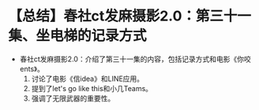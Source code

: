 # 【总结】春社ct发麻摄影2.0：第三十一集、坐电梯的记录方式

-   春社ct发麻摄影2.0：介绍了第三十一集的内容，包括记录方式和电影《你咬 ents》。
    1.  讨论了电影《信idea》和LINE应用。
    2.  提到了let's go like this和小几Teams。
    3.  强调了无限武器的重要性。